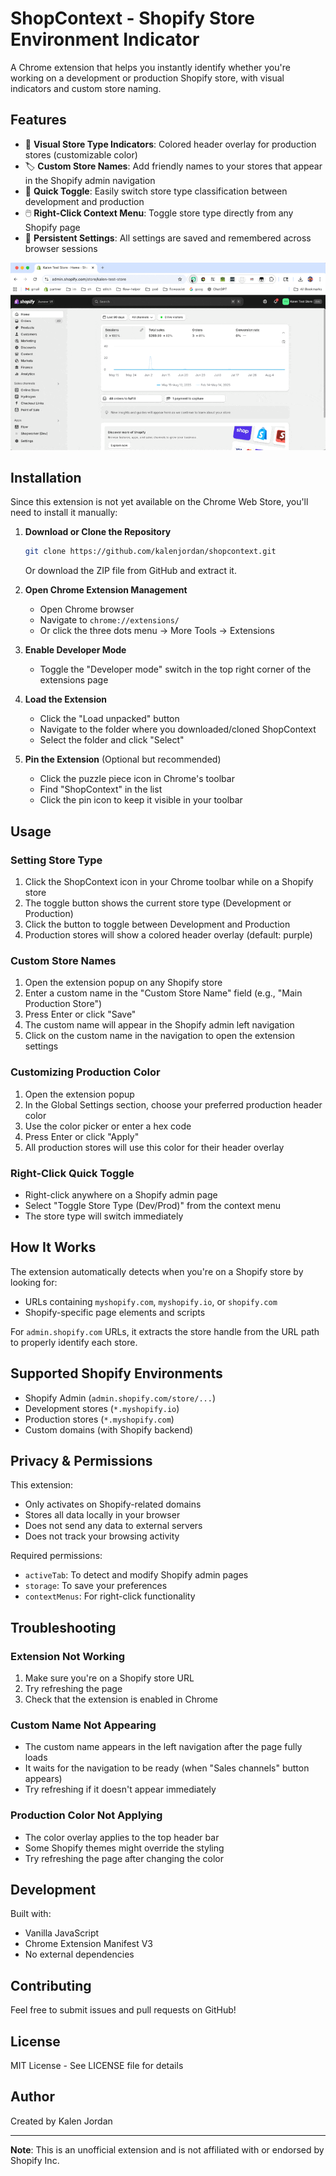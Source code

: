 # ShopContext - Shopify Store Environment Indicator

A Chrome extension that helps you instantly identify whether you're working on a development or production Shopify store, with visual indicators and custom store naming.

## Features

- 🎨 **Visual Store Type Indicators**: Colored header overlay for production stores (customizable color)
- 🏷️ **Custom Store Names**: Add friendly names to your stores that appear in the Shopify admin navigation
- 🔄 **Quick Toggle**: Easily switch store type classification between development and production
- 🖱️ **Right-Click Context Menu**: Toggle store type directly from any Shopify page
- 💾 **Persistent Settings**: All settings are saved and remembered across browser sessions

![ShopContext Extension Demo](demo.gif)

## Installation

Since this extension is not yet available on the Chrome Web Store, you'll need to install it manually:

1. **Download or Clone the Repository**
   ```bash
   git clone https://github.com/kalenjordan/shopcontext.git
   ```
   Or download the ZIP file from GitHub and extract it.

2. **Open Chrome Extension Management**
   - Open Chrome browser
   - Navigate to `chrome://extensions/`
   - Or click the three dots menu → More Tools → Extensions

3. **Enable Developer Mode**
   - Toggle the "Developer mode" switch in the top right corner of the extensions page

4. **Load the Extension**
   - Click the "Load unpacked" button
   - Navigate to the folder where you downloaded/cloned ShopContext
   - Select the folder and click "Select"

5. **Pin the Extension** (Optional but recommended)
   - Click the puzzle piece icon in Chrome's toolbar
   - Find "ShopContext" in the list
   - Click the pin icon to keep it visible in your toolbar

## Usage

### Setting Store Type

1. Click the ShopContext icon in your Chrome toolbar while on a Shopify store
2. The toggle button shows the current store type (Development or Production)
3. Click the button to toggle between Development and Production
4. Production stores will show a colored header overlay (default: purple)

### Custom Store Names

1. Open the extension popup on any Shopify store
2. Enter a custom name in the "Custom Store Name" field (e.g., "Main Production Store")
3. Press Enter or click "Save"
4. The custom name will appear in the Shopify admin left navigation
5. Click on the custom name in the navigation to open the extension settings

### Customizing Production Color

1. Open the extension popup
2. In the Global Settings section, choose your preferred production header color
3. Use the color picker or enter a hex code
4. Press Enter or click "Apply"
5. All production stores will use this color for their header overlay

### Right-Click Quick Toggle

- Right-click anywhere on a Shopify admin page
- Select "Toggle Store Type (Dev/Prod)" from the context menu
- The store type will switch immediately

## How It Works

The extension automatically detects when you're on a Shopify store by looking for:
- URLs containing `myshopify.com`, `myshopify.io`, or `shopify.com`
- Shopify-specific page elements and scripts

For `admin.shopify.com` URLs, it extracts the store handle from the URL path to properly identify each store.

## Supported Shopify Environments

- Shopify Admin (`admin.shopify.com/store/...`)
- Development stores (`*.myshopify.io`)
- Production stores (`*.myshopify.com`)
- Custom domains (with Shopify backend)

## Privacy & Permissions

This extension:
- Only activates on Shopify-related domains
- Stores all data locally in your browser
- Does not send any data to external servers
- Does not track your browsing activity

Required permissions:
- `activeTab`: To detect and modify Shopify admin pages
- `storage`: To save your preferences
- `contextMenus`: For right-click functionality

## Troubleshooting

### Extension Not Working

1. Make sure you're on a Shopify store URL
2. Try refreshing the page
3. Check that the extension is enabled in Chrome

### Custom Name Not Appearing

- The custom name appears in the left navigation after the page fully loads
- It waits for the navigation to be ready (when "Sales channels" button appears)
- Try refreshing if it doesn't appear immediately

### Production Color Not Applying

- The color overlay applies to the top header bar
- Some Shopify themes might override the styling
- Try refreshing the page after changing the color

## Development

Built with:
- Vanilla JavaScript
- Chrome Extension Manifest V3
- No external dependencies

## Contributing

Feel free to submit issues and pull requests on GitHub!

## License

MIT License - See LICENSE file for details

## Author

Created by Kalen Jordan

---

**Note**: This is an unofficial extension and is not affiliated with or endorsed by Shopify Inc.